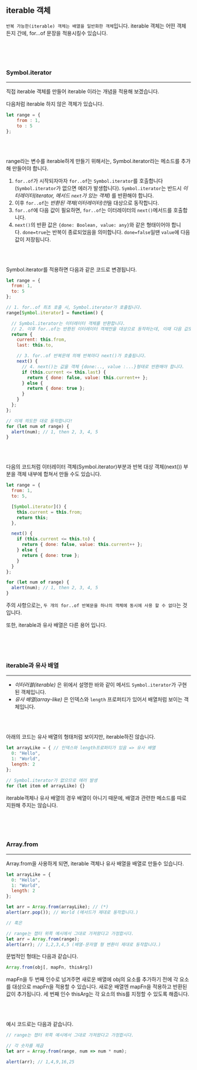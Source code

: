 ## iterable 객체


`반복 가능한(iterable) 객체는 배열을 일반화한 객체`입니다. iterable 객체는 어떤 객체든지 간에, for...of 문장을 적용시킬수 있습니다.

<br><br><br>

### Symbol.iterator

---

직접 iterable 객체를 만들어 iterable 이라는 개념을 적용해 보겠습니다.

다음처럼 iterable 하지 않은 객체가 있습니다.

```jsx
let range = {
	from : 1,
	to : 5
};
```

<br><br>

range라는 변수를 iterable하게 만들기 위해서는, Symbol.iterator라는 메소드를 추가해 만들어야 합니다.

1. `for..of`가 시작되자마자 `for..of`는 `Symbol.iterator`를 호출합니다(`Symbol.iterator`가 없으면 에러가 발생합니다). `Symbol.iterator`는 반드시 *이터레이터(iterator, 메서드 `next`가 있는 객체)* 를 반환해야 합니다.
2. 이후 `for..of`는 *반환된 객체(이터레이터)만*을 대상으로 동작합니다.
3. `for..of`에 다음 값이 필요하면, `for..of`는 이터레이터의 `next()`메서드를 호출합니다.
4. `next()`의 반환 값은 `{done: Boolean, value: any}`와 같은 형태이어야 합니다. `done=true`는 반복이 종료되었음을 의미합니다. `done=false`일땐 `value`에 다음 값이 저장됩니다.

<br><br>

Symbol.iterator를 적용하면 다음과 같은 코드로 변경됩니다.

```jsx
let range = {
  from: 1,
  to: 5
};

// 1. for..of 최초 호출 시, Symbol.iterator가 호출됩니다.
range[Symbol.iterator] = function() {

  // Symbol.iterator는 이터레이터 객체를 반환합니다.
  // 2. 이후 for..of는 반환된 이터레이터 객체만을 대상으로 동작하는데, 이때 다음 값도 정해집니다.
  return {
    current: this.from,
    last: this.to,

    // 3. for..of 반복문에 의해 반복마다 next()가 호출됩니다.
    next() {
      // 4. next()는 값을 객체 {done:.., value :...}형태로 반환해야 합니다.
      if (this.current <= this.last) {
        return { done: false, value: this.current++ };
      } else {
        return { done: true };
      }
    }
  };
};

// 이제 의도한 대로 동작합니다!
for (let num of range) {
  alert(num); // 1, then 2, 3, 4, 5
}
```

<br><br>

다음의 코드처럼 이터레이터 객체(Symbol.iterator)부분과 반복 대상 객체(next()) 부분을 객체 내부에 합쳐서 만들 수도 있습니다.

```jsx
let range = {
  from: 1,
  to: 5,

  [Symbol.iterator]() {
    this.current = this.from;
    return this;
  },

  next() {
    if (this.current <= this.to) {
      return { done: false, value: this.current++ };
    } else {
      return { done: true };
    }
  }
};

for (let num of range) {
  alert(num); // 1, then 2, 3, 4, 5
}
```

주의 사항으로는, `두 개의 for..of 반복문을 하나의 객체에 동시에 사용 할 수 없다`는 것입니다.

또한, iterable과 유사 배열은 다른 용어 입니다.

<br><br><br>

### iterable과 유사 배열

---

- *이터러블(iterable)* 은 위에서 설명한 바와 같이 메서드 `Symbol.iterator`가 구현된 객체입니다.
- *유사 배열(array-like)* 은 인덱스와 `length` 프로퍼티가 있어서 배열처럼 보이는 객체입니다.

<br><br>

아래의 코드는 유사 배열의 형태처럼 보이지만, iterable하진 않습니다.

```jsx
let arrayLike = { // 인덱스와 length프로퍼티가 있음 => 유사 배열
  0: "Hello",
  1: "World",
  length: 2
};

// Symbol.iterator가 없으므로 에러 발생
for (let item of arrayLike) {}
```

iterable객체나 유사 배열의 경우 배열이 아니기 때문에, 배열과 관련한 메소드를 따로 지원해 주지는 않습니다. 

<br><br><br>

### Array.from

---

Array.from을 사용하게 되면, iterable 객체나 유사 배열을 배열로 만들수 있습니다.

```jsx
let arrayLike = {
  0: "Hello",
  1: "World",
  length: 2
};

let arr = Array.from(arrayLike); // (*)
alert(arr.pop()); // World (메서드가 제대로 동작합니다.)

// 혹은

// range는 챕터 위쪽 예시에서 그대로 가져왔다고 가정합시다.
let arr = Array.from(range);
alert(arr); // 1,2,3,4,5 (배열-문자열 형 변환이 제대로 동작합니다.)
```

문법적인 형태는 다음과 같습니다.

```jsx
Array.from(obj[, mapFn, thisArg])
```

mapFn을 두 번째 인수로 넘겨주면 새로운 배열에 obj의 요소를 추가하기 전에 각 요소를 대상으로 mapFn을 적용할 수 있습니다. 새로운 배열엔 mapFn을 적용하고 반환된 값이 추가됩니다. 세 번째 인수 thisArg는 각 요소의 this를 지정할 수 있도록 해줍니다.

<br><br>

예시 코드로는 다음과 같습니다.

```jsx
// range는 챕터 위쪽 예시에서 그대로 가져왔다고 가정합시다.

// 각 숫자를 제곱
let arr = Array.from(range, num => num * num);

alert(arr); // 1,4,9,16,25
```